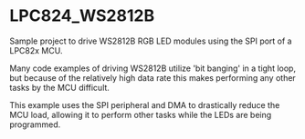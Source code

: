 # LPC824_WS2812B

Sample project to drive WS2812B RGB LED modules using the SPI port of a LPC82x MCU. 

Many code examples of driving WS2812B utilize 'bit banging' in a tight loop, but because of the relatively high data rate this makes performing any other tasks by the MCU difficult. 

This example uses the SPI peripheral and DMA to drastically reduce the MCU load, allowing it to perform other tasks while the LEDs are being programmed.
